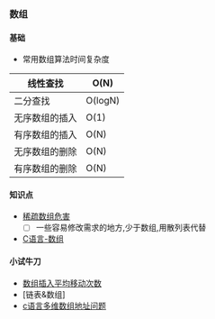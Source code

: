 ### 数组

#### 基础

- 常用数组算法时间复杂度

| 线性查找       | O(N)    |
| -------------- | ------- |
| 二分查找       | O(logN) |
| 无序数组的插入 | O(1)    |
| 有序数组的插入 | O(N)    |
| 无序数组的删除 | O(N)    |
| 有序数组的删除 | O(N)    |

#### 知识点

- [稀疏数组危害](https://lua.ren/topic/329/)
  - [ ] 一些容易修改需求的地方,少于数组,用散列表代替
- [C语言-数组](https://github.com/xuanchengsunjin/Jim_note/blob/sandbox/note/algorithm/data_structure/c_array.md)

#### 小试牛刀

- [数组插入平均移动次数](https://www.nowcoder.com/questionTerminal/59dc66fed7dc432485bf8bf99eb65ec5?toCommentId=556540)
- [链表&数组]
- [c语言多维数组地址问题](https://www.nowcoder.com/test/question/done?tid=22379336&qid=26150#summary)



